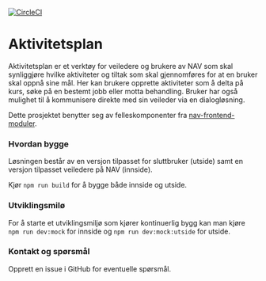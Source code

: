 [![CircleCI](https://circleci.com/gh/navikt/aktivitetsplan.svg?style=svg)](https://circleci.com/gh/navikt/aktivitetsplan)

# Aktivitetsplan

Aktivitetsplan er et verktøy for veiledere og brukere av NAV som skal synliggjøre hvilke aktiviteter og tiltak som skal
gjennomføres for at en bruker skal oppnå sine mål. Her kan brukere opprette aktiviteter som å delta på kurs, søke
på en bestemt jobb eller motta behandling. Bruker har også mulighet til å kommunisere direkte med sin veileder via en dialogløsning.

Dette prosjektet benytter seg av felleskomponenter fra [nav-frontend-moduler](https://github.com/navikt/nav-frontend-moduler).

### Hvordan bygge

Løsningen består av en versjon tilpasset for sluttbruker (utside) samt en versjon tilpasset veiledere på NAV (innside).

Kjør `npm run build` for å bygge både innside og utside.

### Utviklingsmilø

For å starte et utviklingsmiljø som kjører kontinuerlig bygg kan man kjøre `npm run dev:mock` for innside og
`npm run dev:mock:utside` for utside.

### Kontakt og spørsmål

Opprett en issue i GitHub for eventuelle spørsmål.
